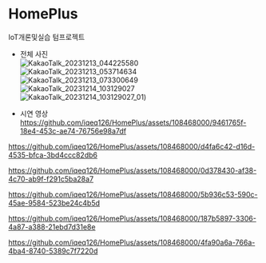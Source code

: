 # HomePlus
IoT개론및실습 텀프로젝트
- 전체 사진<br>
![KakaoTalk_20231213_044225580](https://github.com/iqeq126/HomePlus/assets/108468000/948bf5a1-1304-4ccf-9675-be67776de0fb)<br>
![KakaoTalk_20231213_053714634](https://github.com/iqeq126/HomePlus/assets/108468000/f68fa388-5614-441d-97e5-1ad0099be027)<br>
![KakaoTalk_20231213_073300649](https://github.com/iqeq126/HomePlus/assets/108468000/a0afe3b5-7384-4910-99f1-19b914e3825e)<br>
![KakaoTalk_20231214_103129027](https://github.com/iqeq126/HomePlus/assets/108468000/d687a521-f120-469a-8674-2b2c60e0a654)<br>
![KakaoTalk_20231214_103129027_01](https://github.com/iqeq126/HomePlus/assets/108468000/18b48458-285b-4c62-b025-efd9301e34c0))<br>

- 시연 영상
https://github.com/iqeq126/HomePlus/assets/108468000/9461765f-18e4-453c-ae74-76756e98a7df<br>


https://github.com/iqeq126/HomePlus/assets/108468000/d4fa6c42-d16d-4535-bfca-3bd4ccc82db6<br>


https://github.com/iqeq126/HomePlus/assets/108468000/0d378430-af38-4c70-ab9f-f291c5ba28a7<br>


https://github.com/iqeq126/HomePlus/assets/108468000/5b936c53-590c-45ae-9584-523be24c4b5d<br>


https://github.com/iqeq126/HomePlus/assets/108468000/187b5897-3306-4a87-a388-21ebd7d31e8e <br>


https://github.com/iqeq126/HomePlus/assets/108468000/4fa90a6a-766a-4ba4-8740-5389c7f7220d<br>

